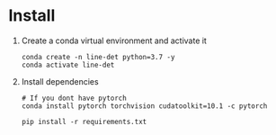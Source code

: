 
# Install
1. Create a conda virtual environment and activate it

    ```Shell
    conda create -n line-det python=3.7 -y
    conda activate line-det
    ```

2. Install dependencies

    ```Shell
    # If you dont have pytorch
    conda install pytorch torchvision cudatoolkit=10.1 -c pytorch 

    pip install -r requirements.txt
    ```



